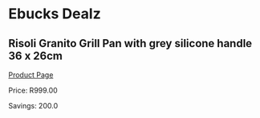 
# Ebucks Dealz
## Risoli Granito Grill Pan with grey silicone handle 36 x 26cm
[Product Page](https://www.ebucks.com/web/shop/productSelected.do?prodId=1162495967&catId=1157659933)

Price: R999.00

Savings: 200.0


	